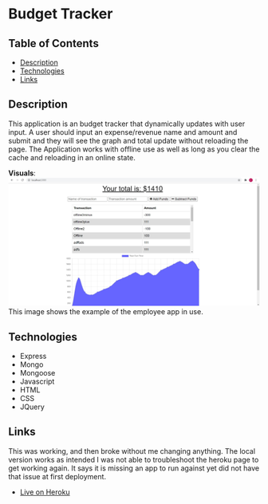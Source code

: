 # Budget Tracker

## Table of Contents

- [Description](#description)
- [Technologies](#technologies)
- [Links](#links)

## Description

This application is an budget tracker that dynamically updates with user input. A user should input an expense/revenue name and amount and submit and they will see the graph and total update without reloading the page. The Application works with offline use as well as long as you clear the cache and reloading in an online state.


**Visuals**: ![Expected output](./assets/screenshot.jpg "Expected output and user interaction") This image shows the example of the employee app in use.

## Technologies

- Express
- Mongo
- Mongoose
- Javascript
- HTML
- CSS
- JQuery

## Links

This was working, and then broke without me changing anything. The local version works as intended I was not able to troubleshoot the heroku page to get working again. It says it is missing an app to run against yet did not have that issue at first deployment.
- [Live on Heroku](https://vast-savannah-49808.herokuapp.com/)

